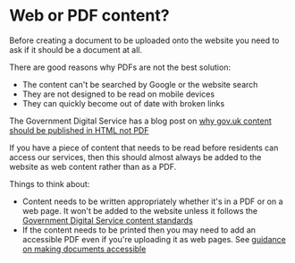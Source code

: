 Web or PDF content?
===================

Before creating a document to be uploaded onto the website you need to ask if it should be a document at all.

There are good reasons why PDFs are not the best solution:

*   The content can't be searched by Google or the website search
*   They are not designed to be read on mobile devices
*   They can quickly become out of date with broken links

The Government Digital Service has a blog post on [why gov.uk content should be published in HTML not PDF](https://gds.blog.gov.uk/2018/07/16/why-gov-uk-content-should-be-published-in-html-and-not-pdf/)

If you have a piece of content that needs to be read before residents can access our services, then this should almost always be added to the website as web content rather than as a PDF.

Things to think about:

*   Content needs to be written appropriately whether it's in a PDF or on a web page. It won't be added to the website unless it follows the [Government Digital Service content standards](https://www.gov.uk/guidance/content-design/writing-for-gov-uk)
*   If the content needs to be printed then you may need to add an accessible PDF even if you're uploading it as web pages. See [guidance on making documents accessible](/accessibility/accessible-documents/creating-an-accessible-pdf/ "Creating an accessible PDF")